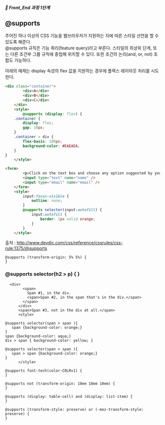 ##### 🍑  Front_End 과정 1단계 


## @supports
주어진 하나 이상의 CSS 기능을 웹브라우저가 지원하는 지에 따른 스타일 선언을 할 수 있도록 해준다.   
@supports 규칙은 기능 쿼리(feature query)라고 부른다. 스타일의 최상위 단계, 또는 다른 조건부 그룹 규칙에 중첩해 위치할 수 있다. 또한 조건의 논리(and, or, not) 조합도 가능하다.

아래의 예제는 display 속성의 flex 값을 지원하는 경우에  플렉스 레이아웃 처리를 시도한다.   
```html
<div class="container">
        <div>A</div>
        <div>B</div>
        <div>C</div>
    </div>
    <style>
        @supports (display: flex) {
    .container {
    	display: flex;   
        gap: 10px;
    }
    .container > div {
        flex-basis: 100px;
        background-color: #EAEAEA;
    }
}
    </style>
```

```html
<form>
        <p>Click on the text box and choose any option suggested by your browser.</p>
        <input type="text" name="name" />
        <input type="email" name="email" />
    </form>
    <style>
        input:focus-visible {
            outline: none;
        }
        @supports selector(input:autofill) {
            input:autofill {
                border: 1px solid orange;   
            }
        }
    </style>
```

출처 : http://www.devdic.com/css/reference/cssrules/css-rule:1375/@supports


```
@supports (transform-origin: 5% 5%) {
}

```


### @supports selector(h2 > p) {  }

```
  <div>
        <span>
          Span #1, in the div.
          <span>Span #2, in the span that's in the div.</span>
        </span>
      </div>
      <span>Span #3, not in the div at all.</span>
      <style>

@supports selector(span > span ){
   span {background-color: orange;}
}
span {background-color: aqua;}
div > span { background-color: yellow; }

@supports selector(span > span ){
   span > span {background-color: orange;}
}
      </style>
```


```
@supports font-tech(color-COLRv1) {
}

```

```
@supports not (transform-origin: 10em 10em 10em) {
}
```

```
@supports (display: table-cell) and (display: list-item) {
}
```

```
@supports (transform-style: preserve) or (-moz-transform-style: preserve) {
}
```


